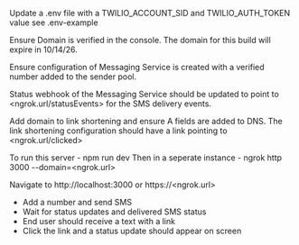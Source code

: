 Update a .env file with a TWILIO_ACCOUNT_SID and TWILIO_AUTH_TOKEN value see .env-example

Ensure Domain is verified in the console. The domain for this build will expire in 10/14/26.

Ensure configuration of Messaging Service is created with a verified number added to the sender pool. 

Status webhook of the Messaging Service should be updated to point to <ngrok.url/statusEvents> for the SMS delivery events.

Add domain to link shortening and ensure A fields are added to DNS.
The link shortening configuration should have a link pointing to <ngrok.url/clicked>

To run this server - npm run dev
Then in a seperate instance - ngrok http 3000 --domain=<ngrok.url>

Navigate to http://localhost:3000 or https://<ngrok.url> 

- Add a number and send SMS
- Wait for status updates and delivered SMS status
- End user should receive a text with a link
- Click the link and a status update should appear on screen

